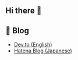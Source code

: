 ## Hi there 👋

## 📝 Blog
- [Dev.to (English)](https://dev.to/syamamt)
- [Hatena Blog (Japanese)](https://syamamt.hateblo.jp/)
